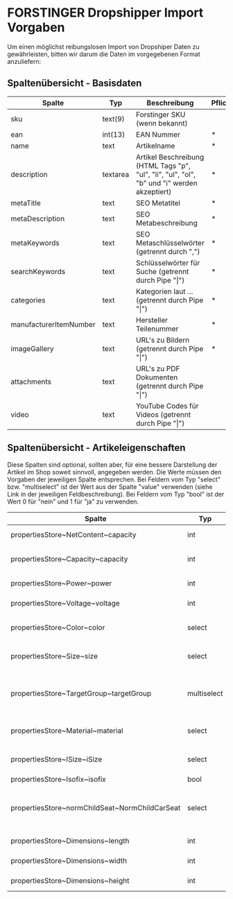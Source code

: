 # FORSTINGER Dropshipper Import Vorgaben

Um einen möglichst reibungslosen Import von Dropshiper Daten zu gewährleisten, bitten wir darum die Daten im vorgegebenen Format anzuliefern:

## Spaltenübersicht - Basisdaten
| Spalte | Typ | Beschreibung | Pflichtfeld |
|--------|-----|--------------|-------------|
| sku | text(9) | Forstinger SKU (wenn bekannt) | |
| ean | int(13) | EAN Nummer | * |
| name | text | Artikelname | * |
| description | textarea | Artikel Beschreibung (HTML Tags "p", "ul", "li", "ul", "ol", "b" und "i" werden akzeptiert) | * |
| metaTitle | text | SEO Metatitel | * |
| metaDescription | text | SEO Metabeschreibung | * |
| metaKeywords | text | SEO Metaschlüsselwörter (getrennt durch ",") | * |
| searchKeywords | text | Schlüsselwörter für Suche (getrennt durch Pipe "\|") | * |
| categories | text | Kategorien laut ... (getrennt durch Pipe "\|") | * |
| manufacturerItemNumber | text | Hersteller Teilenummer | * |
| imageGallery | text | URL's zu Bildern (getrennt durch Pipe "\|") | * |
| attachments | text | URL's zu PDF Dokumenten (getrennt durch Pipe "\|") |  |
| video | text | YouTube Codes für Videos (getrennt durch Pipe "\|") |  |

## Spaltenübersicht - Artikeleigenschaften

Diese Spalten sind optional, sollten aber, für eine bessere Darstellung der Artikel im Shop soweit sinnvoll, angegeben werden. Die Werte müssen den Vorgaben der jeweiligen Spalte entsprechen.
Bei Feldern vom Typ "select" bzw. "multiselect" ist der Wert aus der Spalte "value" verwenden (siehe Link in der jeweiligen Feldbeschreibung).
Bei Feldern vom Typ "bool" ist der Wert 0 für "nein" und 1 für "ja" zu verwenden.

| Spalte | Typ | Beschreibung |
|--------|-----|--------------|
| propertiesStore~NetContent~capacity | int | Füllmenge in Milliliter [ml] |
| propertiesStore~Capacity~capacity | int | Volumen / Fassungsvermögen in Liter [l] |
| propertiesStore~Power~power | int | Leistung in Watt [W] |
| propertiesStore~Voltage~voltage | int | Spannung in Volt [V] |
| propertiesStore~Color~color | select | Farbe laut [FORSTINGER Farben](https://pim-forstinger.dynaflow.at/dropship/csv/tmpl/Color.csv) |
| propertiesStore~Size~size | select | Größe laut [FORSTINGER Größen](https://pim-forstinger.dynaflow.at/dropship/csv/tmpl/Size.csv) |
| propertiesStore~TargetGroup~targetGroup | multiselect | Zielgruppe(n) laut [FORSTINGER Zielgruppen](https://pim-forstinger.dynaflow.at/dropship/csv/tmpl/TargetGroup.csv), getrennt durch Pipe "\|") |
| propertiesStore~Material~material | select | Material laut [FORSTINGER Material](https://pim-forstinger.dynaflow.at/dropship/csv/tmpl/Material.csv) |
| propertiesStore~ISize~iSize | select | iSize für Kindersizte [FORSTINGER iSize](https://pim-forstinger.dynaflow.at/dropship/csv/tmpl/ISize.csv) |
| propertiesStore~Isofix~isofix | bool | ISOFIX Kindersitze |
| propertiesStore~normChildSeat~NormChildCarSeat | select | Norm für Kindersitze [FORSTINGER Normen Kindersitze](https://pim-forstinger.dynaflow.at/dropship/csv/tmpl/NormChildCarSeat.csv) |
| propertiesStore~Dimensions~length | int | Artikellänge in Millimeter [mm] |
| propertiesStore~Dimensions~width | int | Artikelbreite in Millimeter [mm] |
| propertiesStore~Dimensions~height | int | Artikelhöhe in Millimeter [mm] |
